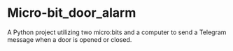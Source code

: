 # Micro-bit_door_alarm
A Python project utilizing two micro:bits and a computer to send a Telegram message when a door is opened or closed. 
